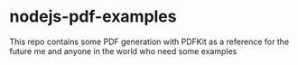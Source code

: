 # nodejs-pdf-examples
This repo contains some PDF generation with PDFKit as a reference for the future me and anyone in the world who need some examples
